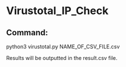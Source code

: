 # Virustotal_IP_Check

## Command:
 python3 virustotal.py NAME_OF_CSV_FILE.csv


Results will be outputted in the result.csv file.

